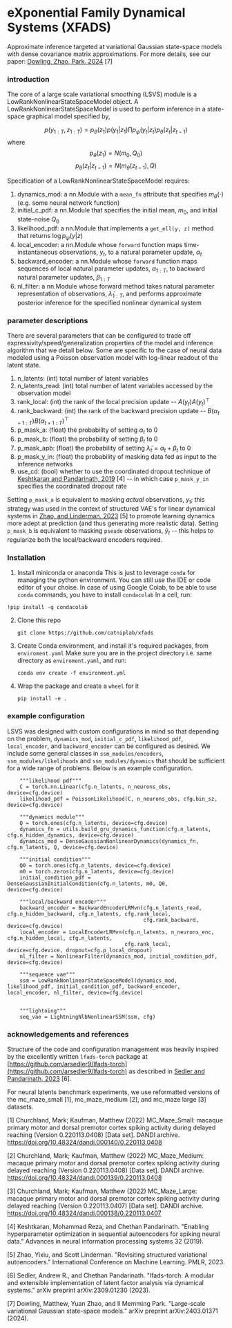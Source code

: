 # eXponential Family Dynamical Systems (XFADS)
Approximate inference targeted at variational Gaussian state-space models with dense covariance matrix approximations.  For more details, see our paper: [Dowling, Zhao, Park. 2024](https://arxiv.org/abs/2403.01371) \[7\]


### introduction
The core of a large scale variational smoothing (LSVS) module is a LowRankNonlinearStateSpaceModel object.  A LowRankNonlinearStateSpaceModel is used to perform inference in a state-space graphical model specified by,

$$p(y_{1:T}, z_{1:T}) = p_{\theta}(z_1) p(y_1 | z_1) \prod p_{\psi}(y_t | z_t) p_{\theta}(z_t | z_{t-1})$$
where
$$p_{\theta}(z_1) = N(m_0, Q_0)$$
$$p_{\theta}(z_t | z_{t-1}) = N(m_{\theta}(z_{t-1}), Q)$$

Specification of a LowRankNonlinearStateSpaceModel requires:

1. dynamics_mod: a nn.Module with a `mean_fn` attribute that specifies $m_{\theta}(\cdot)$ (e.g. some neural network function) 
2. initial_c_pdf: a nn.Module that specifies the initial mean, $m_0$, and initial state-noise $Q_0$
3. likelihood_pdf: a nn.Module that implements a `get_ell(y, z)` method that returns $\log p_{\psi}(y|z)$
4. local_encoder: a nn.Module whose `forward` function maps time-instantaneous observations, $y_t$, to a natural parameter update, $\alpha_t$
5. backward_encoder: a nn.Module whose `forward` function maps sequences of local natural parameter updates, $\alpha_{1:T}$, to backward natural parameter updates, $\beta_{1:T}$
6. nl_filter: a nn.Module whose forward method takes natural parameter representation of observations, $\tilde{\lambda}_{1:T}$, and performs approximate posterior inference for the specified nonlinear dynamical system

### parameter descriptions
There are several parameters that can be configured to trade off expressivity/speed/generalization properties of the model and inference algorithm that we detail below.  Some are specific to the case of neural data modeled using a Poisson observation model with log-linear readout of the latent state.

1. n_latents: (int) total number of latent variables
2. n_latents_read: (int) total number of latent variables accessed by the observation model
3. rank_local: (int) the rank of the local precision update -- $A(y_t) A(y_t)^{\top}$
4. rank_backward: (int) the rank of the backward precision update -- $B(\alpha_{t+1:T}) B(\alpha_{t+1:T})^{\top}$
5. p_mask_a: (float) the probability of setting $\alpha_t$ to $0$
6. p_mask_b: (float) the probability of setting $\beta_t$ to $0$
7. p_mask_apb: (float) the probability of setting $\tilde{\lambda}_t = \alpha_t + \beta_t$ to $0$
8. p_mask_y_in: (float) the probability of masking data fed as input to the inference networks
9. use_cd: (bool) whether to use the coordinated dropout technique of [Keshtkaran and Pandarinath, 2019](https://arxiv.org/abs/1908.07896) \[4\] -- in which case `p_mask_y_in` specifies the coordinated dropout rate

Setting `p_mask_a` is equivalent to masking *actual* observations, $y_t$; this strategy was used in the context of structured VAE's for linear dynamical systems in [Zhao, and Linderman. 2023](https://arxiv.org/abs/2305.16543) \[5\] to promote learning dynamics more adept at prediction (and thus generating more realistic data).  Setting `p_mask_b` is equivalent to masking `pseudo` observations, $\tilde{y}_t$ -- this helps to regularize both the local/backward encoders required.

### Installation
1. Install miniconda or anaconda
This is just to leverage `conda` for managing the python environment. You can still use the IDE or code editor of your choise.
In case of using Google Colab, to be able to use ```conda``` commands, you have to install ```condacolab```
In a cell, run:
```
!pip install -q condacolab
```
2. Clone this repo
   ```
   git clone https://github.com/catniplab/xfads
   ```
3. Create Conda environment, and install it's required packages, from `enviroment.yaml`
   Make sure you are in the project directory i.e. same directory as `enviroment.yaml`, and run:
   ```
   conda env create -f environment.yml
   ```
5. Wrap the package and create a `wheel` for it
   ```
   pip install -e .
   ```
   
### example configuration
LSVS was designed with custom configurations in mind so that depending on the problem, `dynamics_mod`, `initial_c_pdf`, `likelihood_pdf`, `local_encoder`, and `backward_encoder` can be configured as desired.  We include some general classes in `ssm_modules/encoders`, `ssm_modules/likelihoods` and `ssm_modules/dynamics` that should be sufficient for a wide range of problems.  Below is an example configuration.
```
    """likelihood pdf"""
    C = torch.nn.Linear(cfg.n_latents, n_neurons_obs, device=cfg.device)
    likelihood_pdf = PoissonLikelihood(C, n_neurons_obs, cfg.bin_sz, device=cfg.device)

    """dynamics module"""
    Q = torch.ones(cfg.n_latents, device=cfg.device)
    dynamics_fn = utils.build_gru_dynamics_function(cfg.n_latents, cfg.n_hidden_dynamics, device=cfg.device)
    dynamics_mod = DenseGaussianNonlinearDynamics(dynamics_fn, cfg.n_latents, Q, device=cfg.device)

    """initial condition"""
    Q0 = torch.ones(cfg.n_latents, device=cfg.device)
    m0 = torch.zeros(cfg.n_latents, device=cfg.device)
    initial_condition_pdf = DenseGaussianInitialCondition(cfg.n_latents, m0, Q0, device=cfg.device)

    """local/backward encoder"""
    backward_encoder = BackwardEncoderLRMvn(cfg.n_latents_read, cfg.n_hidden_backward, cfg.n_latents, cfg.rank_local,
                                            cfg.rank_backward, device=cfg.device)
    local_encoder = LocalEncoderLRMvn(cfg.n_latents, n_neurons_enc, cfg.n_hidden_local, cfg.n_latents,
                                      cfg.rank_local, device=cfg.device, dropout=cfg.p_local_dropout)
    nl_filter = NonlinearFilter(dynamics_mod, initial_condition_pdf, device=cfg.device)

    """sequence vae"""
    ssm = LowRankNonlinearStateSpaceModel(dynamics_mod, likelihood_pdf, initial_condition_pdf, backward_encoder, local_encoder, nl_filter, device=cfg.device)


    """lightning"""
    seq_vae = LightningNlbNonlinearSSM(ssm, cfg)

```


### acknowledgements and references
Structure of the code and configuration management was heavily inspired by the excellently written `lfads-torch` package at [https://github.com/arsedler9/lfads-torch](https://github.com/arsedler9/lfads-torch) as described in [Sedler and Pandarinath, 2023](https://arxiv.org/abs/2309.01230) \[6\].

For neural latents benchmark experiments, we use reformatted versions of the mc_maze_small \[1\], mc_maze_medium \[2\], and mc_maze large \[3\] datasets.

\[1\] Churchland, Mark; Kaufman, Matthew (2022) MC_Maze_Small: macaque primary motor and dorsal premotor cortex spiking activity during delayed reaching (Version 0.220113.0408) [Data set]. DANDI archive. https://doi.org/10.48324/dandi.000140/0.220113.0408

\[2\] Churchland, Mark; Kaufman, Matthew (2022) MC_Maze_Medium: macaque primary motor and dorsal premotor cortex spiking activity during delayed reaching (Version 0.220113.0408) [Data set]. DANDI archive. https://doi.org/10.48324/dandi.000139/0.220113.0408

\[3\] Churchland, Mark; Kaufman, Matthew (2022) MC_Maze_Large: macaque primary motor and dorsal premotor cortex spiking activity during delayed reaching (Version 0.220113.0407) [Data set]. DANDI archive. https://doi.org/10.48324/dandi.000138/0.220113.0407

\[4\] Keshtkaran, Mohammad Reza, and Chethan Pandarinath. "Enabling hyperparameter optimization in sequential autoencoders for spiking neural data." Advances in neural information processing systems 32 (2019).

\[5\] Zhao, Yixiu, and Scott Linderman. "Revisiting structured variational autoencoders." International Conference on Machine Learning. PMLR, 2023.

\[6\] Sedler, Andrew R., and Chethan Pandarinath. "lfads-torch: A modular and extensible implementation of latent factor analysis via dynamical systems." arXiv preprint arXiv:2309.01230 (2023).

\[7\] Dowling, Matthew, Yuan Zhao, and Il Memming Park. "Large-scale variational Gaussian state-space models." arXiv preprint arXiv:2403.01371 (2024).
